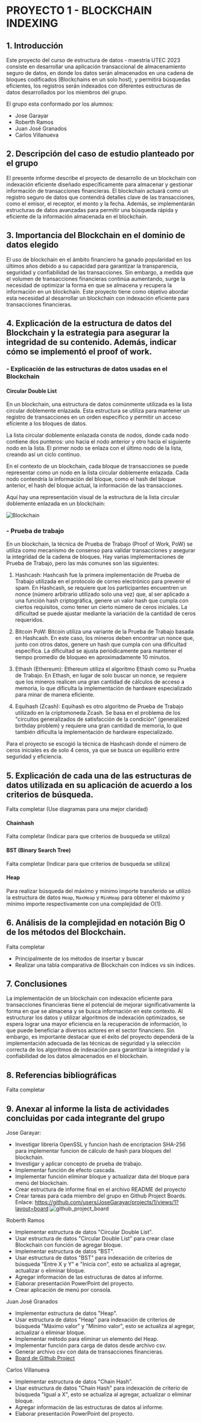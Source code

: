 # PROYECTO 1 - BLOCKCHAIN INDEXING

## 1. Introducción

Este proyecto del curso de estructura de datos - maestría UTEC 2023 consiste en desarrollar una aplicación transaccional de almacenamiento seguro de datos, en donde los datos serán almacenados en una cadena de bloques codificados (Blockchains en un solo host), y permitirá búsquedas eficientes, los registros serán indexados con diferentes estructuras de datos desarrollados por los miembros del grupo.

El grupo esta conformado por los alumnos:
- Jose Garayar
- Roberth Ramos
- Juan José Granados
- Carlos Villanueva

## 2. Descripción del caso de estudio planteado por el grupo

El presente informe describe el proyecto de desarrollo de un blockchain con indexación eficiente diseñado específicamente para almacenar y gestionar información de transacciones financieras. El blockchain actuará como un registro seguro de datos que contendrá detalles clave de las transacciones, como el emisor, el receptor, el monto y la fecha. Además, se implementarán estructuras de datos avanzadas para permitir una búsqueda rápida y eficiente de la información almacenada en el blockchain.

## 3. Importancia del Blockchain en el dominio de datos elegido 

El uso de blockchain en el ámbito financiero ha ganado popularidad en los últimos años debido a su capacidad para garantizar la transparencia, seguridad y confiabilidad de las transacciones. Sin embargo, a medida que el volumen de transacciones financieras continúa aumentando, surge la necesidad de optimizar la forma en que se almacena y recupera la información en un blockchain. Este proyecto tiene como objetivo abordar esta necesidad al desarrollar un blockchain con indexación eficiente para transacciones financieras.

## 4. Explicación de la estructura de datos del Blockchain y la estrategia para asegurar la integridad de su contenido. Además, indicar cómo se implementó el proof of work. 

### - Explicación de las estructuras de datos usadas en el Blockchain

#### **Circular Double List**

En un blockchain, una estructura de datos comúnmente utilizada es la lista circular doblemente enlazada. Esta estructura se utiliza para mantener un registro de transacciones en un orden específico y permitir un acceso eficiente a los bloques de datos.

La lista circular doblemente enlazada consta de nodos, donde cada nodo contiene dos punteros: uno hacia el nodo anterior y otro hacia el siguiente nodo en la lista. El primer nodo se enlaza con el último nodo de la lista, creando así un ciclo continuo.

En el contexto de un blockchain, cada bloque de transacciones se puede representar como un nodo en la lista circular doblemente enlazada. Cada nodo contendría la información del bloque, como el hash del bloque anterior, el hash del bloque actual, la información de las transacciones.

Aquí hay una representación visual de la estructura de la lista circular doblemente enlazada en un blockchain:

![Blockchain](https://github.com/JoseGarayar/blockchain_UTEC/assets/134245641/6ff77588-10d5-4bd2-a309-174c8c21255e)



### - Prueba de trabajo

En un blockchain, la técnica de Prueba de Trabajo (Proof of Work, PoW) se utiliza como mecanismo de consenso para validar transacciones y asegurar la integridad de la cadena de bloques. Hay varias implementaciones de Prueba de Trabajo, pero las más comunes son las siguientes:

1. Hashcash: Hashcash fue la primera implementación de Prueba de Trabajo utilizada en el protocolo de correo electrónico para prevenir el spam. En Hashcash, se requiere que los participantes encuentren un nonce (número arbitrario utilizado solo una vez) que, al ser aplicado a una función hash criptográfica, genere un valor hash que cumpla con ciertos requisitos, como tener un cierto número de ceros iniciales. La dificultad se puede ajustar mediante la variación de la cantidad de ceros requeridos.

2. Bitcoin PoW: Bitcoin utiliza una variante de la Prueba de Trabajo basada en Hashcash. En este caso, los mineros deben encontrar un nonce que, junto con otros datos, genere un hash que cumpla con una dificultad específica. La dificultad se ajusta periódicamente para mantener el tiempo promedio de bloqueo en aproximadamente 10 minutos.

3. Ethash (Ethereum): Ethereum utiliza el algoritmo Ethash como su Prueba de Trabajo. En Ethash, en lugar de solo buscar un nonce, se requiere que los mineros realicen una gran cantidad de cálculos de acceso a memoria, lo que dificulta la implementación de hardware especializado para minar de manera eficiente.

4. Equihash (Zcash): Equihash es otro algoritmo de Prueba de Trabajo utilizado en la criptomoneda Zcash. Se basa en el problema de los "circuitos generalizados de satisfacción de la condición" (generalized birthday problem) y requiere una gran cantidad de memoria, lo que también dificulta la implementación de hardware especializado.

Para el proyecto se escogió la técnica de Hashcash donde el número de ceros iniciales es de solo 4 ceros, ya que se busca un equilibrio entre seguridad y eficiencia.

## 5. Explicación de cada una de las estructuras de datos utilizada en su aplicación de acuerdo a los criterios de búsqueda.

Falta completar (Use diagramas para una mejor claridad)

#### **Chainhash**

Falta completar (Indicar para que criterios de busqueda se utiliza)

#### **BST (Binary Search Tree)**

Falta completar (Indicar para que criterios de busqueda se utiliza)

#### **Heap**

Para realizar búsqueda del máximo y mínimo importe transferido se utilizó la estructura de datos `Heap`, `MaxHeap` y `MinHeap` para obtener el máximo y mínimo importe respectivamente con una complejidad de O(1).

## 6. Análisis de la complejidad en notación Big O de los métodos del Blockchain.

Falta completar
- Principalmente de los métodos de insertar y buscar
- Realizar una tabla comparativa de Blockchain con índices vs sin índices.

## 7. Conclusiones

La implementación de un blockchain con indexación eficiente para transacciones financieras tiene el potencial de mejorar significativamente la forma en que se almacena y se busca información en este contexto. Al estructurar los datos y utilizar algoritmos de indexación optimizados, se espera lograr una mayor eficiencia en la recuperación de información, lo que puede beneficiar a diversos actores en el sector financiero. Sin embargo, es importante destacar que el éxito del proyecto dependerá de la implementación adecuada de las técnicas de seguridad y la selección correcta de los algoritmos de indexación para garantizar la integridad y la confiabilidad de los datos almacenados en el blockchain.

## 8. Referencias bibliográficas 

Falta completar

## 9. Anexar al informe la lista de actividades concluidas por cada integrante del grupo

Jose Garayar:

- Investigar libreria OpenSSL y funcion hash de encriptacion SHA-256 para implementar funcion de cálculo de hash para bloques del blockchain.
- Investigar y aplicar concepto de prueba de trabajo.
- Implementar función de efecto cascada.
- Implementar función eliminar bloque y actualizar data del bloque para menú del blockchain.
- Crear estructura de informe final en el archivo README del proyecto
- Crear tareas para cada miembro del grupo en Github Project Boards. Enlace: https://github.com/users/JoseGarayar/projects/1/views/1?layout=board
![github_project_board](https://github.com/JoseGarayar/blockchain_UTEC/assets/53947785/398348b6-91e1-4aab-b1e7-d9560d224b9d)

Roberth Ramos

- Implementar estructura de datos "Circular Double List".
- Usar estructura de datos "Circular Double List" para crear clase Blockchain con función de agregar bloque.
- Implementar estructura de datos "BST".
- Usar estructura de datos "BST" para indexación de criterios de búsqueda "Entre X y Y" e "Inicia con", esto se actualiza al agregar, actualizar o eliminar bloque.
- Agregar información de las estructuras de datos al informe.
- Elaborar presentación PowerPoint del proyecto.
- Crear aplicación de menú por consola.

Juan José Granados

- Implementar estructura de datos "Heap".
- Usar estructura de datos "Heap" para indexación de criterios de búsqueda "Máximo valor" y "Mínimo valor", esto se actualiza al agregar, actualizar o eliminar bloque.
- Implementar método para eliminar un elemento del Heap.
- Implementar función para carga de datos desde archivo csv.
- Generar archivo csv con data de transacciones financieras.
- [Board de Github Project](https://github.com/users/JoseGarayar/projects/1/views/1?layout=board)


Carlos Villanueva

- Implementar estructura de datos "Chain Hash".
- Usar estructura de datos "Chain Hash" para indexación de criterio de búsqueda "Igual a X", esto se actualiza al agregar, actualizar o eliminar bloque.
- Agregar información de las estructuras de datos al informe.
- Elaborar presentación PowerPoint del proyecto.
